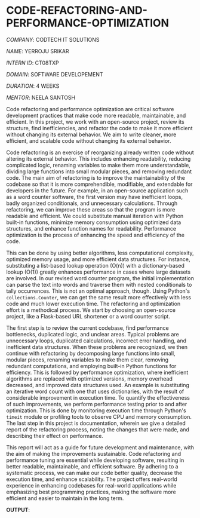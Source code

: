 # CODE-REFACTORING-AND-PERFORMANCE-OPTIMIZATION

*COMPANY*: CODTECH IT SOLUTIONS

*NAME*: YERROJU SRIKAR

*INTERN ID*: CT08TXP

*DOMAIN*: SOFTWARE DEVELOPEMENT

*DURATION*: 4 WEEKS

*MENTOR*: NEELA SANTOSH

  Code refactoring and performance optimization are critical software development practices that make code more readable, maintainable, and efficient. In this project, we work with an open-source project, review its structure, find inefficiencies, and refactor the code to make it more efficient without changing its external behavior. We aim to write cleaner, more efficient, and scalable code without changing its external behavior.

  Code refactoring is an exercise of reorganizing already written code without altering its external behavior. This includes enhancing readability, reducing complicated logic, renaming variables to make them more understandable, dividing large functions into small modular pieces, and removing redundant code. The main aim of refactoring is to improve the maintainability of the codebase so that it is more comprehendible, modifiable, and extendable for developers in the future. For example, in an open-source application such as a word counter software, the first version may have inefficient loops, badly organized conditionals, and unnecessary calculations. Through refactoring, we can improve these areas so that the program is more readable and efficient. We could substitute manual iteration with Python built-in functions, minimize memory consumption using optimized data structures, and enhance function names for readability. Performance optimization is the process of enhancing the speed and efficiency of the code.

  This can be done by using better algorithms, less computational complexity, optimized memory usage, and more efficient data structures. For instance, substituting a list-based lookup operation (O(n)) with a dictionary-based lookup (O(1)) greatly enhances performance in cases where large datasets are involved. In our revised word counter program, the initial implementation can parse the text into words and traverse them with nested conditionals to tally occurrences. This is not an optimal approach, though. Using Python's `collections.Counter`, we can get the same result more effectively with less code and much lower execution time. The refactoring and optimization effort is a methodical process. We start by choosing an open-source project, like a Flask-based URL shortener or a word counter script.

  The first step is to review the current codebase, find performance bottlenecks, duplicated logic, and unclear areas. Typical problems are unnecessary loops, duplicated calculations, incorrect error handling, and inefficient data structures. When these problems are recognized, we then continue with refactoring by decomposing large functions into small, modular pieces, renaming variables to make them clear, removing redundant computations, and employing built-in Python functions for efficiency. This is followed by performance optimization, where inefficient algorithms are replaced with optimized versions, memory overhead decreased, and improved data structures used. An example is substituting an iterative word count with one that uses dictionaries, with the result of considerable improvement in execution time. To quantify the effectiveness of such improvements, we perform performance testing prior to and after optimization. This is done by monitoring execution time through Python's `timeit` module or profiling tools to observe CPU and memory consumption.  The last step in this project is documentation, wherein we give a detailed report of the refactoring process, noting the changes that were made, and describing their effect on performance.

  This report will act as a guide for future development and maintenance, with the aim of making the improvements sustainable. Code refactoring and performance tuning are essential while developing software, resulting in better readable, maintainable, and efficient software. By adhering to a systematic process, we can make our code better quality, decrease the execution time, and enhance scalability. The project offers real-world experience in enhancing codebases for real-world applications while emphasizing best programming practices, making the software more efficient and easier to maintain in the long term. 

**OUTPUT**:


  
